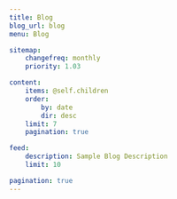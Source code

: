 ```yaml
---
title: Blog
blog_url: blog
menu: Blog

sitemap:
    changefreq: monthly
    priority: 1.03

content:
    items: @self.children
    order:
        by: date
        dir: desc
    limit: 7
    pagination: true

feed:
    description: Sample Blog Description
    limit: 10

pagination: true
---
```


